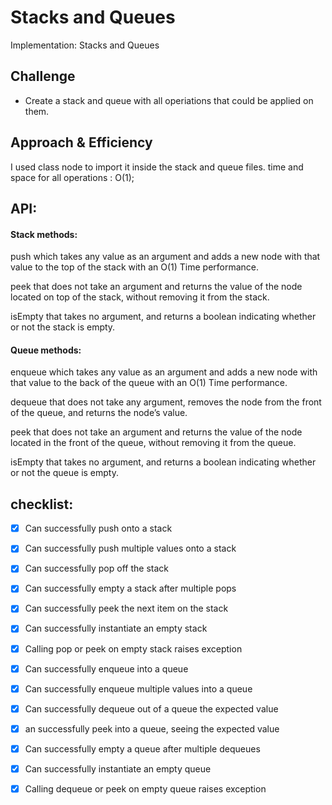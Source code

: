 # Stacks and Queues
Implementation: Stacks and Queues

## Challenge
- Create a stack and queue with all operiations that could be applied on them.

## Approach & Efficiency
I used class node to import it inside the stack and queue files.
time and space for all operations : O(1);

## API: 
    
#### Stack methods: 
push which takes any value as an argument and adds a new node with that value to the top of the stack with an O(1) Time performance.

peek that does not take an argument and returns the value of the node located on top of the stack, without removing it from the stack.

isEmpty that takes no argument, and returns a boolean indicating whether or not the stack is empty.

#### Queue methods: 
enqueue which takes any value as an argument and adds a new node with that value to the back of the queue with an O(1) Time performance.

dequeue that does not take any argument, removes the node from the front of the queue, and returns the node’s value.

peek that does not take an argument and returns the value of the node located in the front of the queue, without removing it from the queue.

isEmpty that takes no argument, and returns a boolean indicating whether or not the queue is empty.



## checklist: 
- [x] Can successfully push onto a stack
- [x] Can successfully push multiple values onto a stack
- [x] Can successfully pop off the stack
- [x] Can successfully empty a stack after multiple pops
- [x] Can successfully peek the next item on the stack
- [x] Can successfully instantiate an empty stack
- [x] Calling pop or peek on empty stack raises exception
- [x] Can successfully enqueue into a queue
- [x] Can successfully enqueue multiple values into a queue
- [x] Can successfully dequeue out of a queue the expected value
- [x] an successfully peek into a queue, seeing the expected value
- [x] Can successfully empty a queue after multiple dequeues
- [x] Can successfully instantiate an empty queue
- [x] Calling dequeue or peek on empty queue raises exception


